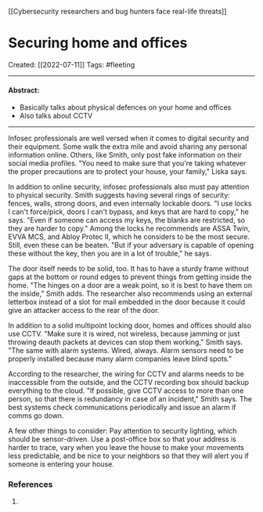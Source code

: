 [[Cybersecurity researchers and bug hunters face real-life threats]]

# Securing home and offices
Created:  [[2022-07-11]]
Tags: #fleeting 

---
#### Abstract:
- Basically talks about physical defences on your home and offices
- Also talks about CCTV

---
Infosec professionals are well versed when it comes to digital security and their equipment. Some walk the extra mile and avoid sharing any personal information online. Others, like Smith, only post fake information on their social media profiles. "You need to make sure that you're taking whatever the proper precautions are to protect your house, your family," Liska says.

In addition to online security, infosec professionals also must pay attention to physical security. Smith suggests having several rings of security: fences, walls, strong doors, and even internally lockable doors. "I use locks I can't force/pick, doors I can't bypass, and keys that are hard to copy," he says. "Even if someone can access my keys, the blanks are restricted, so they are harder to copy." Among the locks he recommends are ASSA Twin, EVVA MCS, and Abloy Protec II, which he considers to be the most secure. Still, even these can be beaten. "But if your adversary is capable of opening these without the key, then you are in a lot of trouble," he says.

The door itself needs to be solid, too. It has to have a sturdy frame without gaps at the bottom or round edges to prevent things from getting inside the home. "The hinges on a door are a weak point, so it is best to have them on the inside," Smith adds. The researcher also recommends using an external letterbox instead of a slot for mail embedded in the door because it could give an attacker access to the rear of the door.

In addition to a solid multipoint locking door, homes and offices should also use CCTV. "Make sure it is wired, not wireless, because jamming or just throwing deauth packets at devices can stop them working," Smith says. "The same with alarm systems. Wired, always. Alarm sensors need to be properly installed because many alarm companies leave blind spots."

According to the researcher, the wiring for CCTV and alarms needs to be inaccessible from the outside, and the CCTV recording box should backup everything to the cloud. "If possible, give CCTV access to more than one person, so that there is redundancy in case of an incident," Smith says. The best systems check communications periodically and issue an alarm if comms go down.

A few other things to consider: Pay attention to security lighting, which should be sensor-driven. Use a post-office box so that your address is harder to trace, vary when you leave the house to make your movements less predictable, and be nice to your neighbors so that they will alert you if someone is entering your house.












### References
1. 